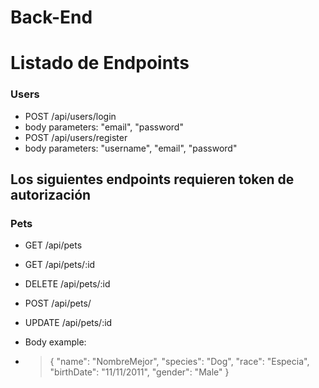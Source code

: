 # Back-End

# Listado de Endpoints

### Users
- POST /api/users/login
-  body parameters: "email", "password"
- POST /api/users/register
-  body parameters: "username", "email", "password"

## Los siguientes endpoints requieren token de autorización
### Pets
- GET /api/pets
- GET /api/pets/:id
- DELETE /api/pets/:id

- POST /api/pets/
- UPDATE /api/pets/:id
-  Body example: 
-  >{
    >"name": "NombreMejor",
    >"species": "Dog",
    >"race": "Especia",
    >"birthDate": "11/11/2011",
    >"gender": "Male"
   >}


